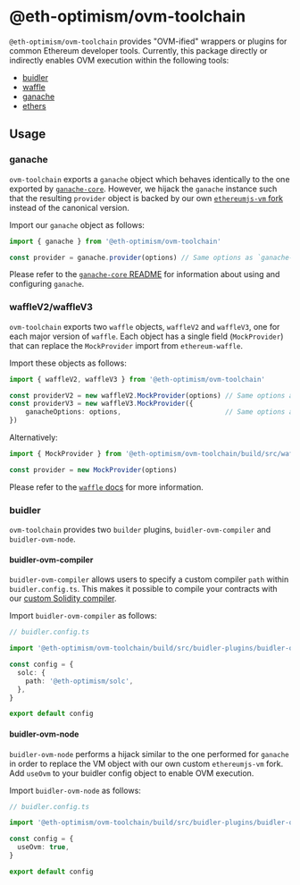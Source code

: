 # @eth-optimism/ovm-toolchain

`@eth-optimism/ovm-toolchain` provides "OVM-ified" wrappers or plugins for common Ethereum developer tools. Currently, this package directly or indirectly enables OVM execution within the following tools:

* [buidler](https://buidler.dev)
* [waffle](https://ethereum-waffle.readthedocs.io/en/latest/)
* [ganache](https://github.com/trufflesuite/ganache-core)
* [ethers](https://docs.ethers.io)

## Usage

### ganache

`ovm-toolchain` exports a `ganache` object which behaves identically to the one exported by [`ganache-core`](https://github.com/trufflesuite/ganache-core). However, we hijack the `ganache` instance such that the resulting `provider` object is backed by our own [`ethereumjs-vm` fork](https://github.com/ethereum-optimism/ethereumjs-vm) instead of the canonical version.

Import our `ganache` object as follows:

```typescript
import { ganache } from '@eth-optimism/ovm-toolchain'

const provider = ganache.provider(options) // Same options as `ganache-core`.
```

Please refer to the [`ganache-core` README](https://github.com/trufflesuite/ganache-core/blob/develop/README.md) for information about using and configuring `ganache`.

### waffleV2/waffleV3

`ovm-toolchain` exports two `waffle` objects, `waffleV2` and `waffleV3`, one for each major version of `waffle`. Each object has a single field (`MockProvider`) that can replace the `MockProvider` import from `ethereum-waffle`.

Import these objects as follows:

```typescript
import { waffleV2, waffleV3 } from '@eth-optimism/ovm-toolchain'

const providerV2 = new waffleV2.MockProvider(options) // Same options as V2 waffle MockProvider.
const providerV3 = new waffleV3.MockProvider({
    ganacheOptions: options,                          // Same options as V3 waffle MockProvider.
})
```

Alternatively:

```typescript
import { MockProvider } from '@eth-optimism/ovm-toolchain/build/src/waffle/waffle-v2'

const provider = new MockProvider(options)
```

Please refer to the [`waffle` docs](https://ethereum-waffle.readthedocs.io/en/latest/index.html) for more information.

### buidler

`ovm-toolchain` provides two `builder` plugins, `buidler-ovm-compiler` and `buidler-ovm-node`.

#### buidler-ovm-compiler
`buidler-ovm-compiler` allows users to specify a custom compiler `path` within `buidler.config.ts`. This makes it possible to compile your contracts with our [custom Solidity compiler](https://github.com/ethereum-optimism/solidity).

Import `buidler-ovm-compiler` as follows:

```typescript
// buidler.config.ts

import '@eth-optimism/ovm-toolchain/build/src/buidler-plugins/buidler-ovm-compiler'

const config = {
  solc: {
    path: '@eth-optimism/solc',
  },
}

export default config
```

#### buidler-ovm-node
`buidler-ovm-node` performs a hijack similar to the one performed for `ganache` in order to replace the VM object with our own custom `ethereumjs-vm` fork. Add `useOvm` to your buidler config object to enable OVM execution.

Import `buidler-ovm-node` as follows:

```typescript
// buidler.config.ts

import '@eth-optimism/ovm-toolchain/build/src/buidler-plugins/buidler-ovm-node'

const config = {
  useOvm: true,
}

export default config
```